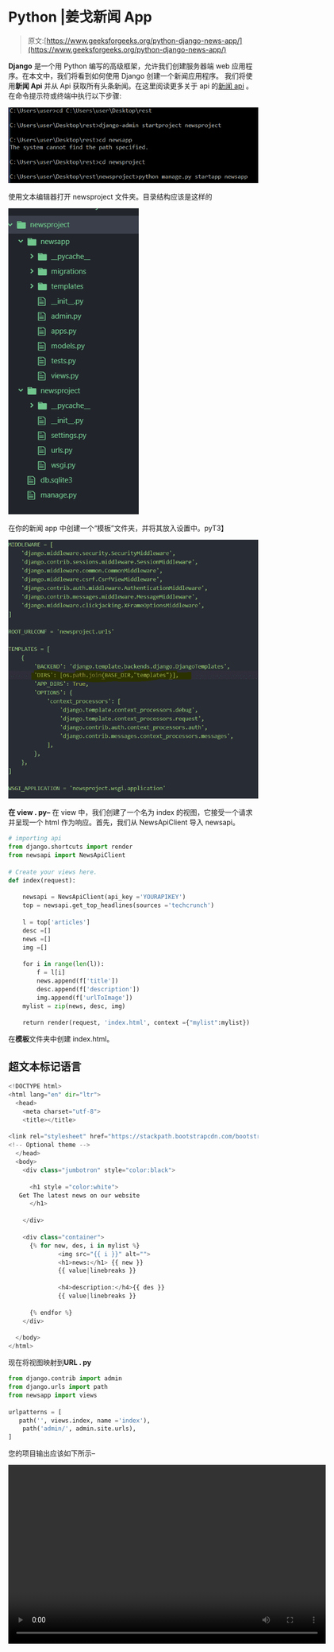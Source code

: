# Python |姜戈新闻 App

> 原文:[https://www.geeksforgeeks.org/python-django-news-app/](https://www.geeksforgeeks.org/python-django-news-app/)

**Django** 是一个用 Python 编写的高级框架，允许我们创建服务器端 web 应用程序。在本文中，我们将看到如何使用 Django 创建一个新闻应用程序。
我们将使用**新闻 Api** 并从 Api 获取所有头条新闻。在这里阅读更多关于 api 的[新闻 api](https://newsapi.org/docs/client-libraries/python) 。
在命令提示符或终端中执行以下步骤:

![](img/551114faa3c0e8a0a81cdeb11bea2a91.png)

使用文本编辑器打开 newsproject 文件夹。目录结构应该是这样的

![](img/9979005f448f0cd0701b9a1235f1080f.png)

在你的新闻 app 中创建一个“模板”文件夹，并将其放入设置中。pyT3】

![](img/dec2cda98499ebd625369ca5f386e240.png)

**在 view . py–**
在 view 中，我们创建了一个名为 index 的视图，它接受一个请求并呈现一个 html 作为响应。首先，我们从 NewsApiClient 导入 newsapi。

```py
# importing api
from django.shortcuts import render
from newsapi import NewsApiClient

# Create your views here. 
def index(request):

    newsapi = NewsApiClient(api_key ='YOURAPIKEY')
    top = newsapi.get_top_headlines(sources ='techcrunch')

    l = top['articles']
    desc =[]
    news =[]
    img =[]

    for i in range(len(l)):
        f = l[i]
        news.append(f['title'])
        desc.append(f['description'])
        img.append(f['urlToImage'])
    mylist = zip(news, desc, img)

    return render(request, 'index.html', context ={"mylist":mylist})
```

在**模板**文件夹中创建 index.html。

## 超文本标记语言

```py
<!DOCTYPE html>
<html lang="en" dir="ltr">
  <head>
    <meta charset="utf-8">
    <title></title>

<link rel="stylesheet" href="https://stackpath.bootstrapcdn.com/bootstrap/4.3.1/css/bootstrap.min.css" integrity="sha384-ggOyR0iXCbMQv3Xipma34MD+dH/1fQ784/j6cY/iJTQUOhcWr7x9JvoRxT2MZw1T" crossorigin="anonymous">
<!-- Optional theme -->
  </head>
  <body>
    <div class="jumbotron" style="color:black">

      <h1 style ="color:white">
   Get The latest news on our website
      </h1>

    </div>

    <div class="container">
      {% for new, des, i in mylist %}
              <img src="{{ i }}" alt="">
              <h1>news:</h1> {{ new }}
              {{ value|linebreaks }}

              <h4>description:</h4>{{ des }}
              {{ value|linebreaks }}

      {% endfor %}
    </div>

  </body>
</html>
```

现在将视图映射到**URL . py**

```py
from django.contrib import admin
from django.urls import path
from newsapp import views

urlpatterns = [
   path('', views.index, name ='index'),
    path('admin/', admin.site.urls),
]
```

您的项目输出应该如下所示–

<video class="wp-video-shortcode" id="video-319052-1" width="640" height="360" preload="metadata" controls=""><source type="video/mp4" src="https://media.geeksforgeeks.org/wp-content/uploads/20190626143109/screen_recorder_video_2019_26_6_14_29_59.mp4?_=1">[https://media.geeksforgeeks.org/wp-content/uploads/20190626143109/screen_recorder_video_2019_26_6_14_29_59.mp4](https://media.geeksforgeeks.org/wp-content/uploads/20190626143109/screen_recorder_video_2019_26_6_14_29_59.mp4)</video>